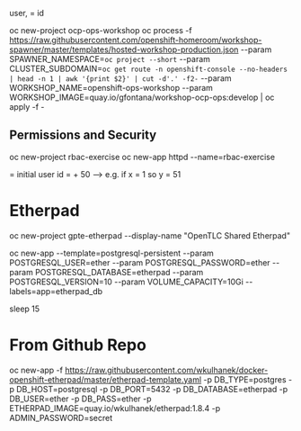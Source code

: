 <api-url>

user<x>,
<x> = id



oc new-project ocp-ops-workshop
oc process -f https://raw.githubusercontent.com/openshift-homeroom/workshop-spawner/master/templates/hosted-workshop-production.json --param SPAWNER_NAMESPACE=`oc project --short` --param CLUSTER_SUBDOMAIN=`oc get route -n openshift-console --no-headers | head -n 1 | awk '{print $2}' | cut -d'.' -f2-` --param WORKSHOP_NAME=openshift-ops-workshop --param WORKSHOP_IMAGE=quay.io/gfontana/workshop-ocp-ops:develop | oc apply -f -

## Permissions and Security

oc new-project rbac-exercise
oc new-app httpd --name=rbac-exercise

<x> = initial user id
<y> = <x> + 50 --> e.g. if x = 1 so y = 51

# Etherpad

oc new-project gpte-etherpad --display-name "OpenTLC Shared Etherpad"

oc new-app --template=postgresql-persistent --param POSTGRESQL_USER=ether --param POSTGRESQL_PASSWORD=ether --param POSTGRESQL_DATABASE=etherpad --param POSTGRESQL_VERSION=10 --param VOLUME_CAPACITY=10Gi --labels=app=etherpad_db

sleep 15

# From Github Repo
oc new-app -f https://raw.githubusercontent.com/wkulhanek/docker-openshift-etherpad/master/etherpad-template.yaml -p DB_TYPE=postgres -p DB_HOST=postgresql -p DB_PORT=5432 -p DB_DATABASE=etherpad -p DB_USER=ether -p DB_PASS=ether -p ETHERPAD_IMAGE=quay.io/wkulhanek/etherpad:1.8.4 -p ADMIN_PASSWORD=secret


